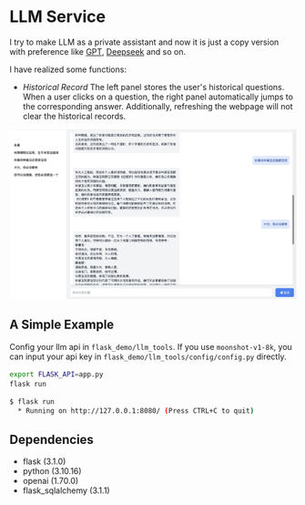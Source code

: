 # LLM Service
I try to make LLM as a private assistant and now it is just a copy version with preference like [GPT](https://chatgpt.com), [Deepseek](https://chat.deepseek.com/) and so on.  

  
I have realized some functions:  

  - *Historical Record* The left panel stores the user's historical questions. When a user clicks on a question, the right panel automatically jumps to the corresponding answer. Additionally, refreshing the webpage will not clear the historical records.

![Preference](https://github.com/erxiong0/llm_app/blob/main/png/preference.jpg)  



## A Simple Example  
Config your llm api in `flask_demo/llm_tools`. If you use `moonshot-v1-8k`, you can input your api key in `flask_demo/llm_tools/config/config.py` directly.  

```bash
export FLASK_API=app.py
flask run
```

```bash
$ flask run
  * Running on http://127.0.0.1:8080/ (Press CTRL+C to quit)
```

## Dependencies
- flask (3.1.0)  
- python (3.10.16)  
- openai (1.70.0)  
- flask_sqlalchemy (3.1.1)  
